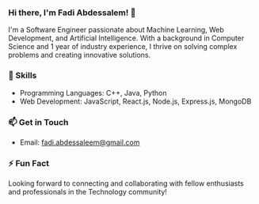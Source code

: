 ### Hi there, I'm Fadi Abdessalem! 👋

I'm a Software Engineer passionate about Machine Learning, Web Development, and Artificial Intelligence. With a background in Computer Science and 1 year of industry experience, I thrive on solving complex problems and creating innovative solutions.


### 💼 Skills
- Programming Languages: C++, Java, Python
- Web Development: JavaScript, React.js, Node.js, Express.js, MongoDB


### 📫 Get in Touch
- Email: fadi.abdessaleem@gmail.com


### ⚡ Fun Fact

Looking forward to connecting and collaborating with fellow enthusiasts and professionals in the Technology community!

<!--
**fadi-REX/fadi-REX** is a ✨ _special_ ✨ repository because its `README.md` (this file) appears on your GitHub profile.

Here are some ideas to get you started:

- 🔭 I’m currently working on ...
- 🌱 I’m currently learning ...
- 👯 I’m looking to collaborate on ...
- 🤔 I’m looking for help with ...
- 💬 Ask me about ...
- 📫 How to reach me: ...
- 😄 Pronouns: ...
- ⚡ Fun fact: ...
-->
